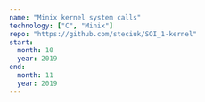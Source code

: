 ```yaml
---
name: "Minix kernel system calls"
technology: ["C", "Minix"]
repo: "https://github.com/steciuk/SOI_1-kernel"
start:
  month: 10
  year: 2019
end:
  month: 11
  year: 2019
---
```

  